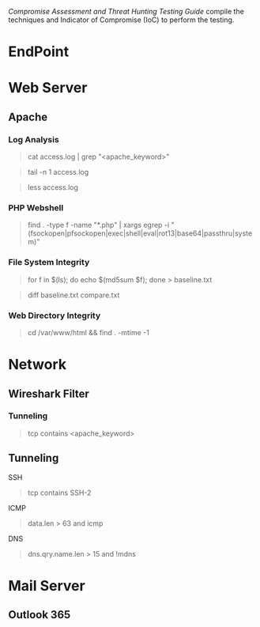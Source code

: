 *Compromise Assessment and Threat Hunting Testing Guide* compile the techniques and Indicator of Compromise (IoC) to perform the testing.  
# EndPoint


# Web Server
## Apache
###  Log Analysis
> cat access.log | grep "<apache_keyword>"

> tail -n 1 access.log 

> less access.log

### PHP Webshell
> find . -type f -name "*.php" | xargs egrep -i "(fsockopen|pfsockopen|exec|shell|eval|rot13|base64|passthru|system)"

### File System Integrity
> for f in $(ls); do echo $(md5sum $f); done > baseline.txt

> diff baseline.txt compare.txt

### Web Directory Integrity
> cd /var/www/html && find . -mtime -1

# Network
## Wireshark Filter
### Tunneling
> tcp contains <apache_keyword>

## Tunneling
SSH
> tcp contains SSH-2

ICMP
> data.len > 63 and icmp

DNS
> dns.qry.name.len > 15 and !mdns

# Mail Server
## Outlook 365

